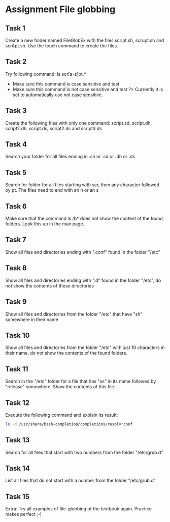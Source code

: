 # Assignment File globbing

## Task 1
Create a new folder named FileGlobEx with the files script.sh, scrupt.sh and scrApt.sh. Use the touch command to create the files. 

## Task 2
Try following command: ls scr[a-z]pt.*
- Make sure this command is case sensitive and test
- Make sure this command is not case sensitive and test
?> <i class="fa-solid fa-circle-info"></i> Currently it is set to automatically use not case sensitive.

## Task 3
Create the following files with only one command: script.sd, script.dh, script2.dh, script.ds, script2.ds and script3.ds

## Task 4
Search your folder for all files ending in .sh or .sd or .dh or .ds

## Task 5
Search for folder for all files starting with scr, then any character followed by pt. The files need to end with an h or an s

## Task 6
Make sure that the command ls /b* does not show the content of the found folders. Look this up in the man page.

## Task 7
Show all files and directories ending with ".conf" found in the folder "/etc"

## Task 8
Show all files and directories ending with ".d" found in the folder "/etc", do not show the contents of these directories

## Task 9
Show all files and directories from the folder "/etc" that have "sh" somewhere in their name 

## Task 10
Show all files and directories from the folder "/etc"  with just 10 characters in their name, do not show the contents of the found folders. 

## Task 11
Search in the "/etc" folder for a file that has "os" in its name followed by "release" somewhere. Show the contents of this file. 

## Task 12
Execute the following command and explain its result: 
```bash
ls -d /usr/share/bash-completion/completions/resolv*conf
```

## Task 13
Search for all files that start with two numbers from the folder "/etc/grub.d"

## Task 14
List all files that do not start with a number from the folder "/etc/grub.d"

## Task 15
Extra: Try all examples of file-globbing of the textbook again. Practice makes perfect ;-)
